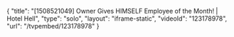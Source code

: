 {
    "title": "[1508521049] Owner Gives HIMSELF Employee of the Month! | Hotel Hell",
    "type": "solo",
    "layout": "iframe-static",
    "videoId": "123178978",
    "url": "\/tvpembed\/123178978"
}